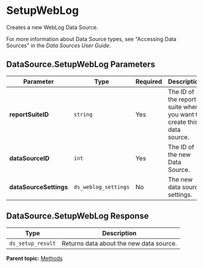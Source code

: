 # SetupWebLog

Creates a new WebLog Data Source.

For more information about Data Source types, see "Accessing Data Sources" in the *Data Sources User Guide*.

## DataSource.SetupWebLog Parameters

|Parameter|Type|Required|Description|
|---------|----|--------|-----------|
|**reportSuiteID** |`string` |Yes| The ID of the report suite where you want to create this data source. |
|**dataSourceID** |`int` |Yes| The ID of the new Data Source. |
|**dataSourceSettings** |`ds_weblog_settings` |No| The new data source settings. |

## DataSource.SetupWebLog Response

|Type|Description|
|----|-----------|
|`ds_setup_result` | Returns data about the new data source. |

**Parent topic:** [Methods](../methods/c_data_sources_methods.md)
